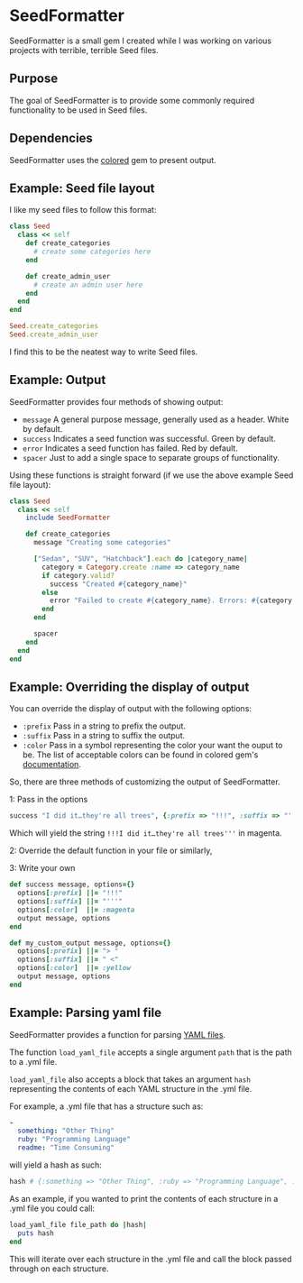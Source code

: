 # SeedFormatter

SeedFormatter is a small gem I created while I was working on various projects with terrible, terrible Seed files.

## Purpose

The goal of SeedFormatter is to provide some commonly required functionality to be used in Seed files.

## Dependencies

SeedFormatter uses the [colored](https://github.com/defunkt/colored) gem to present output.

## Example: Seed file layout

I like my seed files to follow this format:

```ruby
class Seed
  class << self
    def create_categories
      # create some categories here
    end

    def create_admin_user
      # create an admin user here
    end
  end  
end

Seed.create_categories
Seed.create_admin_user
```

I find this to be the neatest way to write Seed files.

## Example: Output

SeedFormatter provides four methods of showing output:

- `message` A general purpose message, generally used as a header. White by default.
- `success` Indicates a seed function was successful. Green by default.
- `error` Indicates a seed function has failed. Red by default.
- `spacer` Just to add a single space to separate groups of functionality.

Using these functions is straight forward (if we use the above example Seed file layout):

```ruby
class Seed
  class << self
    include SeedFormatter

    def create_categories
      message "Creating some categories"

      ["Sedan", "SUV", "Hatchback"].each do |category_name|
        category = Category.create :name => category_name        
        if category.valid?
          success "Created #{category_name}"
        else
          error "Failed to create #{category_name}. Errors: #{category.errors.full_messages}"
        end
      end

      spacer
    end
  end
end
```

## Example: Overriding the display of output

You can override the display of output with the following options:

- `:prefix` Pass in a string to prefix the output. 
- `:suffix` Pass in a string to suffix the output. 
- `:color` Pass in a symbol representing the color your want the ouput to be. The list of acceptable colors can be found in colored gem's [documentation](https://github.com/defunkt/colored/blob/master/lib/colored.rb).  

So, there are three methods of customizing the output of SeedFormatter.

1: Pass in the options

```ruby
success "I did it…they're all trees", {:prefix => "!!!", :suffix => "'''", :color => :magenta}
```

Which will yield the string `!!!I did it…they're all trees'''` in magenta.

2: Override the default function in your file or similarly,

3: Write your own

```ruby
def success message, options={}
  options[:prefix] ||= "!!!"
  options[:suffix] ||= "'''"
  options[:color]  ||= :magenta
  output message, options
end

def my_custom_output message, options={}
  options[:prefix] ||= "> "
  options[:suffix] ||= " <"
  options[:color]  ||= :yellow
  output message, options
end
```

## Example: Parsing yaml file

SeedFormatter provides a function for parsing [YAML files](http://www.yaml.org/spec/1.2/spec.html).

The function `load_yaml_file` accepts a single argument `path` that is the path to a .yml file.

`load_yaml_file` also accepts a block that takes an argument `hash` representing the contents of each YAML structure in the .yml file.

For example, a .yml file that has a structure such as:

```YAML
-
  something: "Other Thing"
  ruby: "Programming Language"
  readme: "Time Consuming"
```

will yield a hash as such:

```ruby
hash # {:something => "Other Thing", :ruby => "Programming Language", :readme => "Time Consuming"
```

As an example, if you wanted to print the contents of each structure in a .yml file you could call:

```ruby
load_yaml_file file_path do |hash|
  puts hash
end
```

This will iterate over each structure in the .yml file and call the block passed through on each structure.
